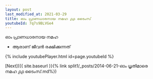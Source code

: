 ```yaml
---
layout: post
last_modified_at: 2021-03-29
title: ഓം പ്രാണധാരനായ നമഹ ൧൧ ടൈംസ്
youtubeId: 7q7s9BLVGe4
---
```

 
 
 ഓം പ്രാണധാരനായ നമഹ 
 
 -  ആരാണ് ജീവൻ രക്ഷിക്കുന്നത് 
 
  
 
  
 
 
 
 
 
 


{% include youtubePlayer.html id=page.youtubeId %}
 
[Next]({{ site.baseurl }}{% link  split1/_posts/2014-06-21-ഓം ധൃതിമാരെ നമഹ ൧൧ ടൈംസ്.md%})
 
